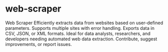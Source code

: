 # web-scraper
Web Scraper  Efficiently extracts data from websites based on user-defined parameters. Supports multiple sites with error handling. Exports data in CSV, JSON, or XML formats. Ideal for data analysts, researchers, and developers needing automated web data extraction. Contribute, suggest improvements, or report issues.  
